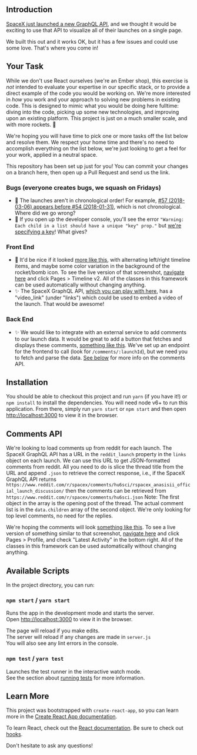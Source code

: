 ## Introduction

[SpaceX just launched a new GraphQL API](https://medium.com/open-graphql/launching-spacex-graphql-api-b3d7029086e0), and we thought it would be exciting to use that API to visualize all of their launches on a single page.

We built this out and it works OK, but it has a few issues and could use some love. That's where you come in!

## Your Task

While we don't use React ourselves (we're an Ember shop), this exercise is *not* intended to evaluate your expertise in our specific stack, or to provide a direct example of the code you would be working on. We're more interested in *how* you work and your approach to solving new problems in existing code. This is designed to mimic what you would be doing here fulltime: diving into the code, picking up some new technologies, and improving upon an existing platform. This project is just on a much smaller scale, and with more rockets. 🚀

We're hoping you will have time to pick one or more tasks off the list below and resolve them. We respect your home time and there's no need to accomplish everything on the list below, we're just looking to get a feel for your work, applied in a neutral space.

This repository has been set up just for you! You can commit your changes on a branch here, then open up a Pull Request and send us the link.

### Bugs (everyone creates bugs, we squash on Fridays)
 - 🐛 The launches aren't in chronological order! For example, [#57 (2018-03-06) appears before  #54 (2018-01-31)](https://i.imgur.com/UaLsFdy.png), which is not chronological. Where did we go wrong?
 - 🐛 If you open up the developer console, you'll see the error `"Warning: Each child in a list should have a unique "key" prop."` but [we're specifying a key](https://github.com/Junjie-Chen/spacex-launches/blob/e80ee21d6b0e6efdd8c7da7a5ab72f0368853a81/src/App.js#L58)! What gives?

### Front End
 - 💄 It'd be nice if it looked [more like this](https://i.imgur.com/VB2c48X.png), with alternating left/right timeline items, and maybe some color variation in the background of the rocket/bomb icon. To see the live version of that screenshot, [navigate here](https://themes.getbootstrap.com/preview/?theme_id=1696&show_new=) and click Pages > Timeline v2. All of the classes in this framework can be used automatically without changing anything.
 - ✨ The SpaceX GraphQL API, [which you can play with here](https://api.spacex.land/graphql/), has a "video_link" (under "links") which could be used to embed a video of the launch. That would be awesome!

### Back End
 - ✨ We would like to integrate with an external service to add comments to our launch data. It would be great to add a button that fetches and displays these comments, [something like this](https://i.imgur.com/rBkl87E.png). We've set up an endpoint for the frontend to call (look for `/comments/:launchId`), but we need you to fetch and parse the data. [See below](#comments-api) for more info on the comments API.

## Installation

You should be able to checkout this project and run `yarn` (if you have it!) or `npm install` to install the dependencies. You will need node v6+ to run this application. From there, simply run `yarn start` or `npm start` and then open [http://localhost:3000](http://localhost:3000) to view it in the browser.

## Comments API

We're looking to load comments up from reddit for each launch. The SpaceX GraphQL API has a URL in the `reddit_launch` property in the `links` object on each launch. We can use this URL to get JSON-formatted comments from reddit. All you need to do is slice the thread title from the URL and append `.json` to retrieve the correct response, i.e., if the SpaceX GraphQL API returns `https://www.reddit.com/r/spacex/comments/hu6sci/rspacex_anasisii_official_launch_discussion/` then the comments can be retrieved from `https://www.reddit.com/r/spacex/comments/hu6sci.json` Note: The first object in the array is the opening post of the thread. The actual comment list is in the `data.children` array of the second object. We're only looking for top level comments, no need for the replies.

We're hoping the comments will look [something like this](https://i.imgur.com/rBkl87E.png). To see a live version of something similar to that screenshot, [navigate here](https://themes.getbootstrap.com/preview/?theme_id=1696&show_new=) and click Pages > Profile, and check "Latest Activity" in the bottom right. All of the classes in this framework can be used automatically without changing anything.

## Available Scripts

In the project directory, you can run:

### `npm start` / `yarn start`

Runs the app in the development mode and starts the server.<br>
Open [http://localhost:3000](http://localhost:3000) to view it in the browser.

The page will reload if you make edits.<br>
The server will reload if any changes are made in `server.js`<br>
You will also see any lint errors in the console.

### `npm test` / `yarn test`

Launches the test runner in the interactive watch mode.<br>
See the section about [running tests](https://facebook.github.io/create-react-app/docs/running-tests) for more information.

## Learn More

This project was bootstrapped with `create-react-app`, so you can learn more in the [Create React App documentation](https://facebook.github.io/create-react-app/docs/getting-started).

To learn React, check out the [React documentation](https://reactjs.org/). Be sure to check out [hooks](https://reactjs.org/docs/hooks-intro.html).

Don't hesitate to ask any questions!
